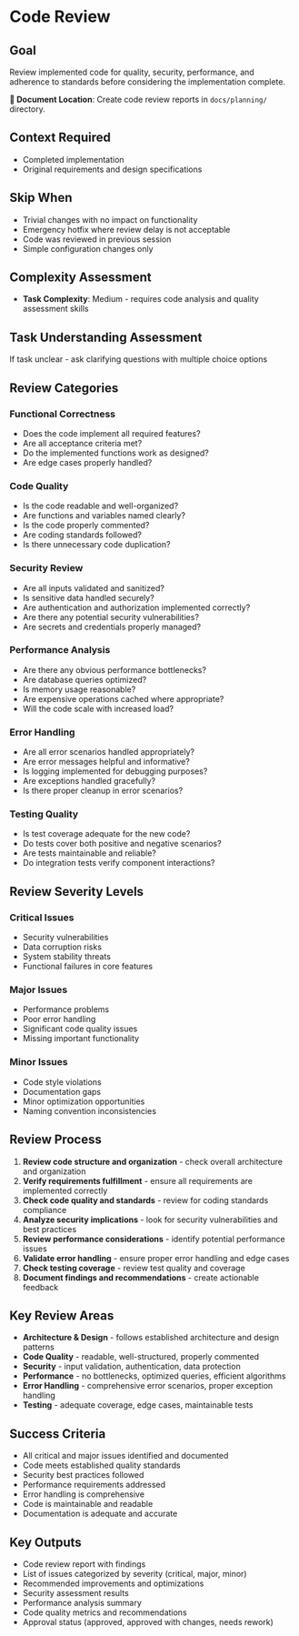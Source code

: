 # Code Review

## Goal
Review implemented code for quality, security, performance, and adherence to standards before considering the implementation complete.

**📁 Document Location**: Create code review reports in `docs/planning/` directory.

## Context Required
- Completed implementation
- Original requirements and design specifications

## Skip When
- Trivial changes with no impact on functionality
- Emergency hotfix where review delay is not acceptable
- Code was reviewed in previous session
- Simple configuration changes only

## Complexity Assessment
- **Task Complexity**: Medium - requires code analysis and quality assessment skills

## Task Understanding Assessment
If task unclear - ask clarifying questions with multiple choice options

## Review Categories

### Functional Correctness
- Does the code implement all required features?
- Are all acceptance criteria met?
- Do the implemented functions work as designed?
- Are edge cases properly handled?

### Code Quality
- Is the code readable and well-organized?
- Are functions and variables named clearly?
- Is the code properly commented?
- Are coding standards followed?
- Is there unnecessary code duplication?

### Security Review
- Are all inputs validated and sanitized?
- Is sensitive data handled securely?
- Are authentication and authorization implemented correctly?
- Are there any potential security vulnerabilities?
- Are secrets and credentials properly managed?

### Performance Analysis
- Are there any obvious performance bottlenecks?
- Are database queries optimized?
- Is memory usage reasonable?
- Are expensive operations cached where appropriate?
- Will the code scale with increased load?

### Error Handling
- Are all error scenarios handled appropriately?
- Are error messages helpful and informative?
- Is logging implemented for debugging purposes?
- Are exceptions handled gracefully?
- Is there proper cleanup in error scenarios?

### Testing Quality
- Is test coverage adequate for the new code?
- Do tests cover both positive and negative scenarios?
- Are tests maintainable and reliable?
- Do integration tests verify component interactions?

## Review Severity Levels

### Critical Issues
- Security vulnerabilities
- Data corruption risks
- System stability threats
- Functional failures in core features

### Major Issues
- Performance problems
- Poor error handling
- Significant code quality issues
- Missing important functionality

### Minor Issues
- Code style violations
- Documentation gaps
- Minor optimization opportunities
- Naming convention inconsistencies

## Review Process
1. **Review code structure and organization** - check overall architecture and organization
2. **Verify requirements fulfillment** - ensure all requirements are implemented correctly
3. **Check code quality and standards** - review for coding standards compliance
4. **Analyze security implications** - look for security vulnerabilities and best practices
5. **Review performance considerations** - identify potential performance issues
6. **Validate error handling** - ensure proper error handling and edge cases
7. **Check testing coverage** - review test quality and coverage
8. **Document findings and recommendations** - create actionable feedback

## Key Review Areas
- **Architecture & Design** - follows established architecture and design patterns
- **Code Quality** - readable, well-structured, properly commented
- **Security** - input validation, authentication, data protection
- **Performance** - no bottlenecks, optimized queries, efficient algorithms
- **Error Handling** - comprehensive error scenarios, proper exception handling
- **Testing** - adequate coverage, edge cases, maintainable tests

## Success Criteria
- All critical and major issues identified and documented
- Code meets established quality standards
- Security best practices followed
- Performance requirements addressed
- Error handling is comprehensive
- Code is maintainable and readable
- Documentation is adequate and accurate

## Key Outputs
- Code review report with findings
- List of issues categorized by severity (critical, major, minor)
- Recommended improvements and optimizations
- Security assessment results
- Performance analysis summary
- Code quality metrics and recommendations
- Approval status (approved, approved with changes, needs rework) 